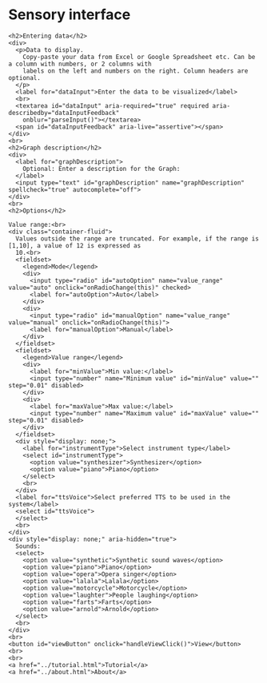 <!DOCTYPE html>
<html>

<head>
  <meta charset="utf-8">
  <title> Builder - Sensory interface </title>
  <link rel="stylesheet" href="https://maxcdn.bootstrapcdn.com/bootstrap/4.0.0/css/bootstrap.min.css"
    integrity="sha384-Gn5384xqQ1aoWXA+058RXPxPg6fy4IWvTNh0E263XmFcJlSAwiGgFAW/dAiS6JXm" crossorigin="anonymous">
  <script src="https://ajax.googleapis.com/ajax/libs/jquery/3.4.1/jquery.min.js"></script>
  <script src="https://unpkg.com/papaparse@latest/papaparse.min.js"></script>
  <script type="text/javascript" src="builder.js"></script>
  <script type="text/javascript" src="../view/view.js"></script>
</head>

<body onload="initializeBuilderScript()" onunload="">
  <div class="container-fluid">
    <h1>Sensory interface</h1>

    <h2>Entering data</h2>
    <div>
      <p>Data to display.
        Copy-paste your data from Excel or Google Spreadsheet etc. Can be a column with numbers, or 2 columns with
        labels on the left and numbers on the right. Column headers are optional.
      </p>
      <label for="dataInput">Enter the data to be visualized</label>
      <br>
      <textarea id="dataInput" aria-required="true" required aria-describedby="dataInputFeedback"
        onblur="parseInput()"></textarea>
      <span id="dataInputFeedback" aria-live="assertive"></span>
    </div>
    <br>
    <h2>Graph description</h2>
    <div>
      <label for="graphDescription">
        Optional: Enter a description for the Graph:
      </label>
      <input type="text" id="graphDescription" name="graphDescription" spellcheck="true" autocomplete="off">
    </div>
    <br>
    <h2>Options</h2>

    Value range:<br>
    <div class="container-fluid">
      Values outside the range are truncated. For example, if the range is [1,10], a value of 12 is expressed as
      10.<br>
      <fieldset>
        <legend>Mode</legend>
        <div>
          <input type="radio" id="autoOption" name="value_range" value="auto" onclick="onRadioChange(this)" checked>
          <label for="autoOption">Auto</label>
        </div>
        <div>
          <input type="radio" id="manualOption" name="value_range" value="manual" onclick="onRadioChange(this)">
          <label for="manualOption">Manual</label>
        </div>
      </fieldset>
      <fieldset>
        <legend>Value range</legend>
        <div>
          <label for="minValue">Min value:</label>
          <input type="number" name="Minimum value" id="minValue" value="" step="0.01" disabled>
        </div>
        <div>
          <label for="maxValue">Max value:</label>
          <input type="number" name="Maximum value" id="maxValue" value="" step="0.01" disabled>
        </div>
      </fieldset>
      <div style="display: none;">
        <label for="instrumentType">Select instrument type</label>
        <select id="instrumentType">
          <option value="synthesizer">Synthesizer</option>
          <option value="piano">Piano</option>
        </select>
        <br>
      </div>
      <label for="ttsVoice">Select preferred TTS to be used in the system</label>
      <select id="ttsVoice">
      </select>
      <br>
    </div>
    <div style="display: none;" aria-hidden="true">
      Sounds:
      <select>
        <option value="synthetic">Synthetic sound waves</option>
        <option value="piano">Piano</option>
        <option value="opera">Opera singer</option>
        <option value="lalala">Lalala</option>
        <option value="motorcycle">Motorcycle</option>
        <option value="laughter">People laughing</option>
        <option value="farts">Farts</option>
        <option value="arnold">Arnold</option>
      </select>
      <br>
    </div>
    <br>
    <button id="viewButton" onclick="handleViewClick()">View</button>
    <br>
    <br>
    <a href="../tutorial.html">Tutorial</a>
    <a href="../about.html">About</a>
  </div>
</body>

</html>

